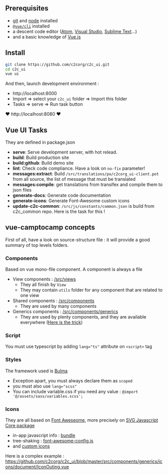 
## Prerequisites

* [git](https://git-scm.com/) and [node](https://nodejs.org/en/) installed
* [`@vue/cli`](https://cli.vuejs.org/) installed
* a descent code editor ([Atom](https://atom.io/), [Visual Studio](https://visualstudio.microsoft.com), [Sublime Text](https://www.sublimetext.com/)...)
* and a basic knowledge of [Vue.js](https://vuejs.org/)


## Install

```bash
git clone https://github.com/c2corg/c2c_ui.git
cd c2c_ui
vue ui
```

And then, launch development environment :

* http://localhost:8000
* Import => select your `c2c_ui` folder => Import this folder
* Tasks => serve => Run task button

:heart: http://localhost:8080 :heart:


## Vue UI Tasks

They are defined in package.json

* **serve**: Serve development server, with hot relead.
* **build**: Build production site
* **build:github**: Build demo site
* **lint**: Check code compliance. Have a look on `no-fix` parameter!
* **messages:extract**: Build `/src/translations/po/c2corg_ui-client.pot` from all source, the list of message that must be translated
* **messages:compile**: get translations from transifex and compile them to json files
* **generate-docs**: Generate code documentation
* **generate-icons**: Generate Font-Awesome custom icons
* **update-c2c-common**: `/src/js/constants/common.json` is build from c2c_common repo. Here is the task for this !


## vue-camptocamp concepts

First of all, have a look on source-structure file : it will provide a good summary of top levels folders.


### Components

Based on vue mono-file component. A component is always a file

* View components : [/src/views](https://github.com/c2corg/c2c_ui/tree/master/src/views)
  * They all finish by `View`
  * They may contain `utils` folder for any component that are related to one view
* Shared components : [/src/components](https://github.com/c2corg/c2c_ui/tree/master/src/views)
  * They are used by many components
* Generics components : [/src/components/generics](https://github.com/c2corg/c2c_ui/tree/master/src/views/components/generics)
  * They are used by plenty components, and they are available everywhere ([Here is the trick](https://github.com/c2corg/c2c_ui/tree/master/src/js/vue-plugins/generic-components.js))


### Script

You must use typescript by adding `lang="ts"` attribute on `<script>` tag


### Styles

The framework used is [Bulma](https://bulma.io/)

* Exception apart, you must always declare them as `scoped`
* you must also use `lang="scss"`
* You can include variable.css if you need any value : `@import '@/assets/sass/variables.scss';`


### Icons

They are all based on [Font Aweseome](https://fontawesome.com/), more precisely on [SVG Javascript Core package](https://fontawesome.com/how-to-use/on-the-web/advanced/svg-javascript-core)

* in-app javascript info : [bundle](https://c2corg.github.io/c2c_ui/bundle-analyzis.html)
* tree-shaking : [font-awesome-config.js](https://github.com/c2corg/c2c_ui/blob/master/src/js/vue-plugins/font-awesome-config.js)
* and [custom icons](https://github.com/c2corg/c2c_ui/tree/master/src/assets/font-awesome-custom)

Here is a complex example : https://github.com/c2corg/c2c_ui/blob/master/src/components/generics/icons/document/IconOuting.vue
